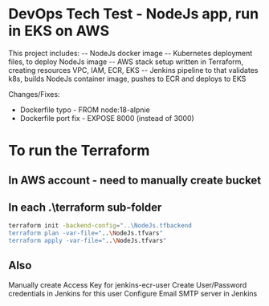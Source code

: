 # DevOps Tech Test - NodeJs app, run in EKS on AWS

This project includes:
  -- NodeJs docker image
  -- Kubernetes deployment files, to deploy NodeJs image
  -- AWS stack setup written in Terraform, creating resources VPC, IAM, ECR, EKS
  -- Jenkins pipeline to that validates k8s, builds NodeJs container image, pushes to ECR and deploys to EKS


Changes/Fixes:
- Dockerfile typo - FROM node:18-alpnie
- Dockerfile port fix - EXPOSE 8000 (instead of 3000)


# To run the Terraform
## In AWS account - need to manually create bucket

## In each .\terraform sub-folder
```bash
terraform init -backend-config="..\NodeJs.tfbackend
terraform plan -var-file="..\NodeJs.tfvars"
terraform apply -var-file="..\NodeJs.tfvars"
```

## Also
Manually create Access Key for jenkins-ecr-user
Create User/Password credentials in Jenkins for this user
Configure Email SMTP server in Jenkins
